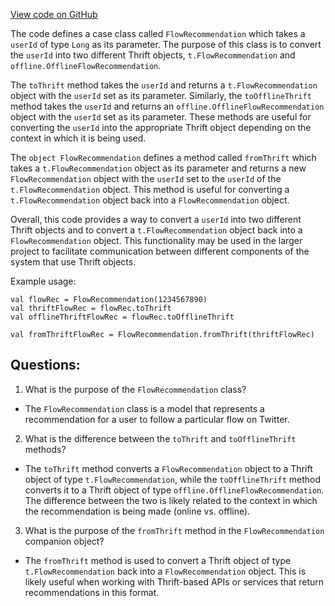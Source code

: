 [View code on GitHub](https://github.com/misbahsy/the-algorithm/follow-recommendations-service/common/src/main/scala/com/twitter/follow_recommendations/common/models/FlowRecommendation.scala)

The code defines a case class called `FlowRecommendation` which takes a `userId` of type `Long` as its parameter. The purpose of this class is to convert the `userId` into two different Thrift objects, `t.FlowRecommendation` and `offline.OfflineFlowRecommendation`. 

The `toThrift` method takes the `userId` and returns a `t.FlowRecommendation` object with the `userId` set as its parameter. Similarly, the `toOfflineThrift` method takes the `userId` and returns an `offline.OfflineFlowRecommendation` object with the `userId` set as its parameter. These methods are useful for converting the `userId` into the appropriate Thrift object depending on the context in which it is being used.

The `object FlowRecommendation` defines a method called `fromThrift` which takes a `t.FlowRecommendation` object as its parameter and returns a new `FlowRecommendation` object with the `userId` set to the `userId` of the `t.FlowRecommendation` object. This method is useful for converting a `t.FlowRecommendation` object back into a `FlowRecommendation` object.

Overall, this code provides a way to convert a `userId` into two different Thrift objects and to convert a `t.FlowRecommendation` object back into a `FlowRecommendation` object. This functionality may be used in the larger project to facilitate communication between different components of the system that use Thrift objects. 

Example usage:

```
val flowRec = FlowRecommendation(1234567890)
val thriftFlowRec = flowRec.toThrift
val offlineThriftFlowRec = flowRec.toOfflineThrift

val fromThriftFlowRec = FlowRecommendation.fromThrift(thriftFlowRec)
```
## Questions: 
 1. What is the purpose of the `FlowRecommendation` class?
- The `FlowRecommendation` class is a model that represents a recommendation for a user to follow a particular flow on Twitter.

2. What is the difference between the `toThrift` and `toOfflineThrift` methods?
- The `toThrift` method converts a `FlowRecommendation` object to a Thrift object of type `t.FlowRecommendation`, while the `toOfflineThrift` method converts it to a Thrift object of type `offline.OfflineFlowRecommendation`. The difference between the two is likely related to the context in which the recommendation is being made (online vs. offline).

3. What is the purpose of the `fromThrift` method in the `FlowRecommendation` companion object?
- The `fromThrift` method is used to convert a Thrift object of type `t.FlowRecommendation` back into a `FlowRecommendation` object. This is likely useful when working with Thrift-based APIs or services that return recommendations in this format.